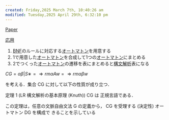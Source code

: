 ```yaml
---
created: Friday,2025 March 7th, 10:40:26 am
modified: Tuesday,2025 April 29th, 6:32:10 pm
---
```


[Paper](https://www.jstage.jst.go.jp/article/jssst/31/1/31_1_30/_pdf)

[応用](https://yui-knk.hatenablog.com/entry/2023/12/06/082203)


1. [BNF](https://d.hatena.ne.jp/keyword/BNF)のルールに対応する[オートマトン](https://d.hatena.ne.jp/keyword/%A5%AA%A1%BC%A5%C8%A5%DE%A5%C8%A5%F3)を用意する
2. 1で用意した[オートマトン](https://d.hatena.ne.jp/keyword/%A5%AA%A1%BC%A5%C8%A5%DE%A5%C8%A5%F3)を合成して1つの[オートマトン](https://d.hatena.ne.jp/keyword/%A5%AA%A1%BC%A5%C8%A5%DE%A5%C8%A5%F3)にまとめる
3. 2でつくった[オートマトン](https://d.hatena.ne.jp/keyword/%A5%AA%A1%BC%A5%C8%A5%DE%A5%C8%A5%F3)の遷移を表にまとめると[構文解析](https://d.hatena.ne.jp/keyword/%B9%BD%CA%B8%B2%F2%C0%CF)表になる


$CG = {αβ|S ∗ =⇒rm αAw =⇒rm αβw}$

を考える．集合 CG に対して以下の性質が成り立つ．

定理 1 (LR 構文解析の基本原理 (Knuth)) CG は 正規言語である． 

この定理は，任意の文脈自由文法 G の定義から， CG を受理する (決定性) オートマトン DG を構成で きることを示している

